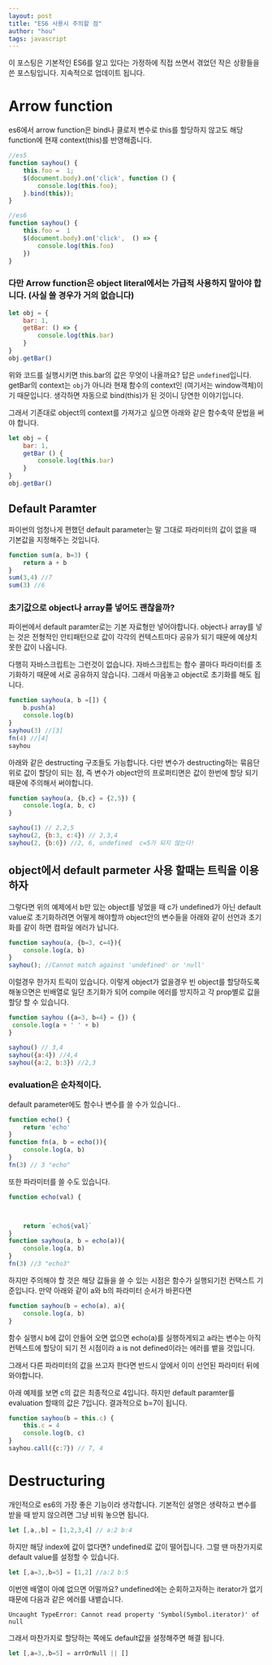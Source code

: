 ```yaml
---
layout: post
title: "ES6 사용시 주의할 점"
author: "hou"
tags: javascript
---
```


이 포스팅은 기본적인 ES6를 알고 있다는 가정하에 직접 쓰면서 겪었던 작은 상황들을 쓴 포스팅입니다. 지속적으로 업데이트 됩니다. 

# Arrow function
es6에서 arrow function은 bind나 클로저 변수로 this를 할당하지 않고도 해당 function에 현재 context(this)를 반영해줍니다.

```js
//es5
function sayhou() {
    this.foo =  1; 
    $(document.body).on('click', function () {   
        console.log(this.foo);
    }.bind(this));
}

//es6
function sayhou() {
    this.foo =  1 
    $(document.body).on('click',  () => {   
        console.log(this.foo)
    })
}
```
### 다만 Arrow function은 object literal에서는 가급적 사용하지 말아야 합니다. (사실 쓸 경우가 거의 없습니다)
```js
let obj = {
    bar: 1,
    getBar: () => {
        console.log(this.bar)
    }
}
obj.getBar()

```
위와 코드를 실행시키면 this.bar의 값은 무엇이 나올까요? 답은 ``undefined``입니다. getBar의 context는 `obj`가 아니라 현재 함수의 context인 (여기서는 window객체)이기 때문입니다. 생각하면 자동으로 bind(this)가 된 것이니 당연한 이야기입니다.

그래서 기존대로 object의 context를 가져가고 싶으면 아래와 같은 함수축약 문법을 써야 합니다.

```js
let obj = {
    bar: 1,
    getBar () {
        console.log(this.bar)
    }
}
obj.getBar()

```

## Default Paramter 

파이썬의 엄청나게 편했던 default parameter는 말 그대로 파라미터의 값이 없을 때 기본값을 지정해주는 것입니다.

```js
function sum(a, b=3) {
    return a + b
}
sum(3,4) //7
sum(3) //6
```

### 초기값으로 object나 array를 넣어도 괜찮을까?

파이썬에서 default paramter로는 기본 자료형만 넣어야합니다. object나 array를 넣는 것은 전형적인 안티패턴으로 값이 각각의 컨텍스트마다 공유가 되기 때문에 예상치 못한 값이 나옵니다.

다행히 자바스크립트는 그런것이 없습니다. 자바스크립트는 함수 콜마다 파라미터를 초기화하기 때문에 서로 공유하지 않습니다. 그래서 마음놓고 object로 초기화를 해도 됩니다.

```js
function sayhou(a, b =[]) {
    b.push(a)
    console.log(b)
}
sayhou(3) //[3]
fn(4) //[4]
sayhou
```
아래와 같은 destructing 구조들도 가능합니다. 다만 변수가 destructing하는 묶음단위로 값이 할당이 되는 점, 즉 변수가 object안의 프로퍼티면은 값이 한번에 할당 되기 때문에 주의해서 써야합니다.

``` js
function sayhou(a, {b,c} = {2,5}) {
    console.log(a, b, c)
}

sayhou(1) // 2,2,5
sayhou(2, {b:3, c:4}) // 2,3,4
sayhou(2, {b:6}) //2, 6, undefined  c=5가 되지 않는다!
```
## object에서 default parmeter 사용 할때는 트릭을 이용하자 

그렇다면 위의 예제에서 b만 있는 object를 넣었을 때 c가 undefined가 아닌 default value로 초기화하려면 어떻게 해야할까
object안의 변수들을 아래와 같이 선언과 초기화를 같이 하면 컴파일 에러가 납니다.

```js
function sayhou(a, {b=3, c=4}){
    console.log(a, b)
}
sayhou(); //Cannot match against 'undefined' or 'null'
```

이럴경우 한가지 트릭이 있습니다. 이렇게 object가 없을경우 빈 object를 할당하도록 해놓으면은 빈배열로 일단 초기화가 되어 compile 에러를 방지하고 각 prop별로 값을 할당 할 수 있습니다.

```js
function sayhou ({a=3, b=4} = {}) {
 console.log(a + ' ' + b)
}

sayhou() // 3,4
sayhou({a:4}) //4,4
sayhou({a:2, b:3}) //2,3
```

### evaluation은 순차적이다.

default parameter에도 함수나 변수를 쓸 수가 있습니다..
```js
function echo() {
    return 'echo'
}
function fn(a, b = echo()){
    console.log(a, b)
}
fn(3) // 3 "echo"
```

또한 파라미터를 쓸 수도 있습니다.
```js
function echo(val) {



    return `echo${val}` 
}
function sayhou(a, b = echo(a)){
    console.log(a, b)
}
fn(3) //3 "echo3"
```

하지만 주의해야 할 것은 해당 값들을 쓸 수 있는 시점은 함수가 실행되기전 컨택스트 기준입니다.
만약 아래와 같이 a와 b의 파라미터 순서가 바뀐다면 

```js
function sayhou(b = echo(a), a){
    console.log(a, b)
}
```
함수 실행시 b에 값이 안들어 오면 없으면 echo(a)를 실행하게되고 a라는 변수는 아직 컨텍스트에 할당이 되기 전 시점이라 a is not defined이라는 에러를 뱉을 것입니다. 

그래서 다른 파라미터의 값을 쓰고자 한다면 반드시 앞에서 이미 선언된 파라미터 뒤에 와야합니다.

아래 예제를 보면 c의 값은 최종적으로 4입니다. 하지만 default paramter를 evaluation 할때의 값은 7입니다. 결과적으로 b=7이 됩니다.
```js
function sayhou(b = this.c) {
	this.c = 4
    console.log(b, c)
}
sayhou.call({c:7}) // 7, 4
```


# Destructuring
개인적으로 es6의 가장 좋은 기능이라 생각합니다.
기본적인 설명은 생략하고 변수를 받을 때 받지 않으려면 그냥 비워 놓으면 됩니다.

```javascript
let [,a,,b] = [1,2,3,4] // a:2 b:4
```

하지만 해당 index에 값이 없다면? undefined로 값이 떨어집니다. 그럴 땐 마찬가지로 default value를 설정할 수 있습니다.

```javascript
let [,a=3,,b=5] = [1,2] //a:2 b:5
```

이번엔 배열이 아예 없으면 어떨까요?
undefined에는 순회하고자하는 iterator가 없기 때문에 다음과 같은 에러를 내뱉습니다.

```
Uncaught TypeError: Cannot read property 'Symbol(Symbol.iterator)' of null 
```

그래서 마찬가지로 할당하는 쪽에도 default값을 설정해주면 해결 됩니다.

```javascript
let [,a=3,,b=5] = arrOrNull || []
```
